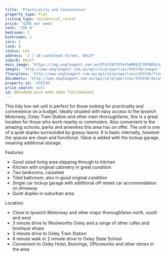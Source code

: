 ```yaml
---
title: 'Practicality and Convenience'
property_type: Flat
listing_type: residential_rental
price: '$295 per week'
rent: '295.0'
bedrooms: 2
bathrooms: 1
cars: 1
land: 0
status: Let
address: '2 / 18 Landstead Street, OXLEY'
suburb: OXLEY
main_image: 'https://img.eagleagent.com.au/Rfk2CWTSXYeY5mMKkZCfMYNOVL4=/1280x854/smart/https://s3-us-west-2.amazonaws.com/eagleagent-orig/images/6825358/424348850-image-M.jpg'
images: 'http://www.eagleagent.com.au/api/v2/properties/435536/images'
floorplans: 'http://www.eagleagent.com.au/api/v2/properties/435536/floorplans'
documents: 'http://www.eagleagent.com.au/api/v2/properties/435536/documents'
property_id: '435536'
price_search: null
id: 884ed69d-e5c8-4d85-9d9a-7357256e63e5
---
```

This tidy low-set unit is perfect for those looking for practicality and convenience on a budget. Ideally situated with easy access to the Ipswich Motorway, Oxley Train Station and other main thoroughfares, this is a great location for those who work nearby or commuters. Also convenient to the amazing schools, parks and amenities this area has on offer. The unit is one of a quiet duplex surrounded by grassy lawns. It is basic internally, however the spaces are clean and functional. Value is added with the lockup garage, meaning additional storage.

Features:

*  Good sized living area stepping through to kitchen
*  Kitchen with original cabinetry in great condition
*  Two bedrooms, carpeted
*  Tiled bathroom, also in good original condition
*  Single car lockup garage with additional off-street car accommodation on driveway
*  Quiet duplex in suburban area

Location:

*  Close to Ipswich Motorway and other major thoroughfares north, south and west
*  3 minute drive to Woolworths Oxley and a range of other cafes and boutique shops
*  3 minute drive to Oxley Train Station
*  8 minute walk or 2 minute drive to Oxley State School
*  Convenient to Oxley Hotel, Bunnings, Officeworks and other stores in the area